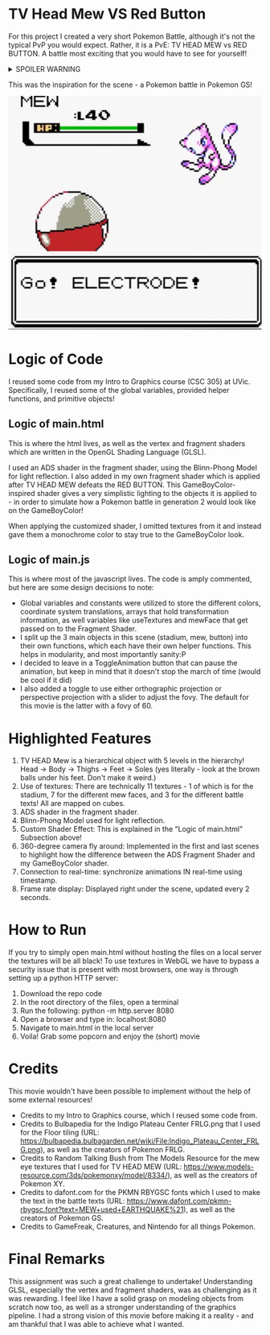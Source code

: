 # TV Head Mew VS Red Button

For this project I created a very short Pokemon Battle, although it's not the typical PvP you would expect. Rather, it is a PvE: TV HEAD MEW vs RED BUTTON. A battle most exciting that you would have to see for yourself!

<details>
  <summary>SPOILER WARNING</summary>
  
  RED BUTTON's defeat becomes TV HEAD MEW's victory - as TV HEAD MEW discovers the power of the fragment shader! TV HEAD MEW changes the ADS Fragment shader to a GameBoyColor-inspired shader, the mechanisms of which are described in later sections!
  
</details>

This was the inspiration for the scene - a Pokemon battle in Pokemon GS!

![Inspiration](assets/inspiration_pokemon_gold_battle.PNG)

# Logic of Code

I reused some code from my Intro to Graphics course (CSC 305) at UVic. Specifically, I reused some of the global variables, provided helper functions, and primitive objects!

## Logic of main.html

This is where the html lives, as well as the vertex and fragment shaders which are written in the OpenGL Shading Language (GLSL).

I used an ADS shader in the fragment shader, using the Blinn-Phong Model for light reflection. I also added in my own fragment shader which is applied after TV HEAD MEW defeats the RED BUTTON. This GameBoyColor-inspired shader gives a very simplistic lighting to the objects it is applied to - in order to simulate how a Pokemon battle in generation 2 would look like on the GameBoyColor!

When applying the customized shader, I omitted textures from it and instead gave them a monochrome color to stay true to the GameBoyColor look.

## Logic of main.js

This is where most of the javascript lives. The code is amply commented, but here are some design decisions to note:

- Global variables and constants were utilized to store the different colors, coordinate system translations, arrays that hold transformation information, as well variables like useTextures and mewFace that get passed on to the Fragment Shader.
- I split up the 3 main objects in this scene (stadium, mew, button) into their own functions, which each have their own helper functions. This helps in modularity, and most importantly sanity:P
- I decided to leave in a ToggleAnimation button that can pause the animation, but keep in mind that it doesn't stop the march of time (would be cool if it did)
- I also added a toggle to use either orthographic projection or perspective projection with a slider to adjust the fovy. The default for this movie is the latter with a fovy of 60.

# Highlighted Features

1. TV HEAD Mew is a hierarchical object with 5 levels in the hierarchy! Head -> Body -> Thighs -> Feet -> Soles (yes literally - look at the brown balls under his feet. Don't make it weird.)
2. Use of textures: There are technically 11 textures - 1 of which is for the stadium, 7 for the different mew faces, and 3 for the different battle texts! All are mapped on cubes.
3. ADS shader in the fragment shader.
4. Blinn-Phong Model used for light reflection.
5. Custom Shader Effect: This is explained in the "Logic of main.html" Subsection above!
6. 360-degree camera fly around: Implemented in the first and last scenes to highlight how the difference between the ADS Fragment Shader and my GameBoyColor shader.
7. Connection to real-time: synchronize animations IN real-time using timestamp.
8. Frame rate display: Displayed right under the scene, updated every 2 seconds.

# How to Run

If you try to simply open main.html without hosting the files on a local server the textures will be all black! To use textures in WebGL we have to bypass a security issue that is present with most browsers, one way is through setting up a python HTTP server:

1. Download the repo code
2. In the root directory of the files, open a terminal
3. Run the following: python -m http.server 8080
4. Open a browser and type in: localhost:8080
5. Navigate to main.html in the local server
6. Voila! Grab some popcorn and enjoy the (short) movie

# Credits

This movie wouldn't have been possible to implement without the help of some external resources!

- Credits to my Intro to Graphics course, which I reused some code from.
- Credits to Bulbapedia for the Indigo Plateau Center FRLG.png that I used for the Floor tiling (URL: https://bulbapedia.bulbagarden.net/wiki/File:Indigo_Plateau_Center_FRLG.png), as well as the creators of Pokemon FRLG.
- Credits to Random Talking Bush from The Models Resource for the mew eye textures that I used for TV HEAD MEW (URL: https://www.models-resource.com/3ds/pokemonxy/model/8334/), as well as the creators of Pokemon XY.
- Credits to dafont.com for the PKMN RBYGSC fonts which I used to make the text in the battle texts (URL: https://www.dafont.com/pkmn-rbygsc.font?text=MEW+used+EARTHQUAKE%21), as well as the creators of Pokemon GS.
- Credits to GameFreak, Creatures, and Nintendo for all things Pokemon.

# Final Remarks

This assignment was such a great challenge to undertake! Understanding GLSL, especially the vertex and fragment shaders, was as challenging as it was rewarding. I feel like I have a solid grasp on modeling objects from scratch now too, as well as a stronger understanding of the graphics pipeline. I had a strong vision of this movie before making it a reality - and am thankful that I was able to achieve what I wanted.
